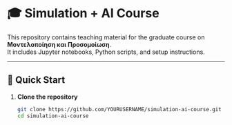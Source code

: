 # 🎓 Simulation + AI Course

This repository contains teaching material for the graduate course on **Μοντελοποίηση και Προσομοίωση**.  
It includes Jupyter notebooks, Python scripts, and setup instructions.

---

## 🚀 Quick Start

1. **Clone the repository**
   ```bash
   git clone https://github.com/YOURUSERNAME/simulation-ai-course.git
   cd simulation-ai-course
